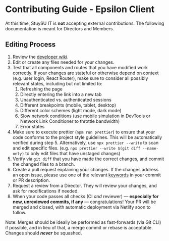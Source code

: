 # Contributing Guide - Epsilon Client

At this time, StuySU IT is **not** accepting external contributions.
The following documentation is meant for Directors and Members.

## Editing Process

1. Review the [developer wiki](https://github.com/stuysu/epsilon/wiki/).
2. Edit or create any files needed for your changes.
3. Test that all components and routes that you have modified work correctly. If
   your changes are stateful or otherwise depend on context (e.g. user login,
   React Router), make sure to consider all possibly relevant states, including
   but not limited to:
    1. Refreshing the page
    2. Directly entering the link into a new tab
    3. Unauthenticated vs. authenticated sessions
    4. Different breakpoints (mobile, tablet, desktop)
    5. Different color schemes (light mode, dark mode)
    6. Slow network conditions (use mobile simulation in DevTools or Network Link Conditioner to throttle
       bandwidth)
    7. Error states
4. Make sure to execute prettier (`npm run prettier`) to ensure that your code
   conforms to the project style guidelines. This will be automatically verified
   during step 5. Alternatively, use `npx prettier --write` to scan and edit
   specific files. (e.g. `npx prettier --write $(git diff --name-only)` to
   only edit files that have unstaged changes)
5. Verify via `git diff` that you have made the correct changes, and commit the
   changed files to a branch.
6. Create a pull request explaining your changes. If the changes address an open
   issue, please use one of the
   relevant [keywords](https://docs.github.com/en/get-started/writing-on-github/working-with-advanced-formatting/using-keywords-in-issues-and-pull-requests)
   in your commit or PR description.
7. Request a review from a Director. They will review your changes, and ask for
   modifications if needed.
8. When your code passes all checks (CI _and_ reviewer) — **especially for new, unreviewed commits, if any** — congratulations! Your PR will be merged and
   closed, with automatic deployment via Netlify soon to follow.

Note: Merges should be ideally be performed as fast-forwards (via Git CLI)
if possible, and in lieu of that, a merge commit or rebase is acceptable.
Changes should **_never_** be squashed.
